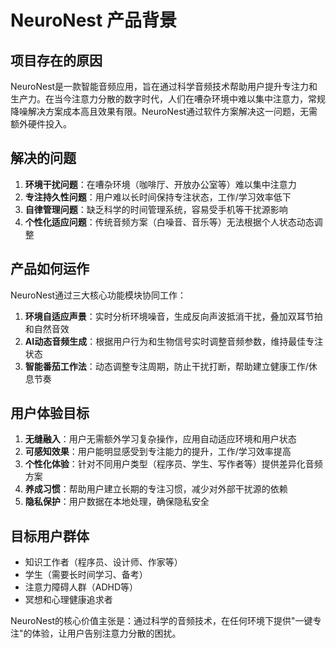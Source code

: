 # NeuroNest 产品背景

## 项目存在的原因
NeuroNest是一款智能音频应用，旨在通过科学音频技术帮助用户提升专注力和生产力。在当今注意力分散的数字时代，人们在嘈杂环境中难以集中注意力，常规降噪解决方案成本高且效果有限。NeuroNest通过软件方案解决这一问题，无需额外硬件投入。

## 解决的问题
1. **环境干扰问题**：在嘈杂环境（咖啡厅、开放办公室等）难以集中注意力
2. **专注持久性问题**：用户难以长时间保持专注状态，工作/学习效率低下
3. **自律管理问题**：缺乏科学的时间管理系统，容易受手机等干扰源影响
4. **个性化适应问题**：传统音频方案（白噪音、音乐等）无法根据个人状态动态调整

## 产品如何运作
NeuroNest通过三大核心功能模块协同工作：
1. **环境自适应声景**：实时分析环境噪音，生成反向声波抵消干扰，叠加双耳节拍和自然音效
2. **AI动态音频生成**：根据用户行为和生物信号实时调整音频参数，维持最佳专注状态
3. **智能番茄工作法**：动态调整专注周期，防止干扰打断，帮助建立健康工作/休息节奏

## 用户体验目标
1. **无缝融入**：用户无需额外学习复杂操作，应用自动适应环境和用户状态
2. **可感知效果**：用户能明显感受到专注能力的提升，工作/学习效率提高
3. **个性化体验**：针对不同用户类型（程序员、学生、写作者等）提供差异化音频方案
4. **养成习惯**：帮助用户建立长期的专注习惯，减少对外部干扰源的依赖
5. **隐私保护**：用户数据在本地处理，确保隐私安全

## 目标用户群体
- 知识工作者（程序员、设计师、作家等）
- 学生（需要长时间学习、备考）
- 注意力障碍人群（ADHD等）
- 冥想和心理健康追求者

NeuroNest的核心价值主张是：通过科学的音频技术，在任何环境下提供"一键专注"的体验，让用户告别注意力分散的困扰。 